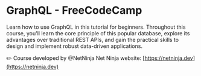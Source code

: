# GraphQL - FreeCodeCamp

Learn how to use GraphQL in this tutorial for beginners. Throughout this course, you'll learn the core principle of this popular database, explore its advantages over traditional REST APIs, and gain the practical skills to design and implement robust data-driven applications.

✏️ Course developed by @NetNinja 
Net Ninja website: [https://netninja.dev](https://netninja.dev)



